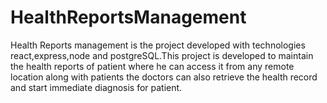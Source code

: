 # HealthReportsManagement
Health Reports management is the project developed with technologies react,express,node and postgreSQL.This project is developed to maintain the health reports of patient where he can access it from any remote location along with patients the doctors can also retrieve the health record and start immediate diagnosis for patient.
